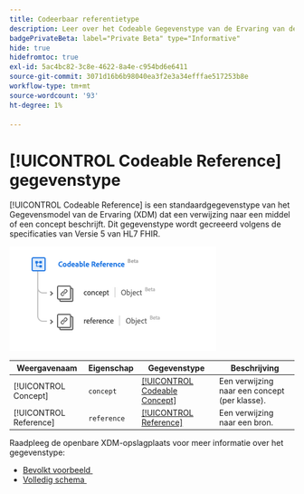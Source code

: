 ```yaml
---
title: Codeerbaar referentietype
description: Leer over het Codeable Gegevenstype van de Ervaring van de Referentie van het Model (XDM).
badgePrivateBeta: label="Private Beta" type="Informative"
hide: true
hidefromtoc: true
exl-id: 5ac4bc82-3c8e-4622-8a4e-c954bd6e6411
source-git-commit: 3071d16b6b98040ea3f2e3a34efffae517253b8e
workflow-type: tm+mt
source-wordcount: '93'
ht-degree: 1%

---
```


# [!UICONTROL Codeable Reference] gegevenstype

[!UICONTROL Codeable Reference] is een standaardgegevenstype van het Gegevensmodel van de Ervaring (XDM) dat een verwijzing naar een middel of een concept beschrijft. Dit gegevenstype wordt gecreeerd volgens de specificaties van Versie 5 van HL7 FHIR.

![&#x200B; Codeable het gegevenstype van de Verwijzing structuur &#x200B;](../../../images/healthcare/data-types/codeable-reference.png)

| Weergavenaam | Eigenschap | Gegevenstype | Beschrijving |
| --- | --- | --- | --- |
| [!UICONTROL Concept] | `concept` | [[!UICONTROL Codeable Concept]](../data-types/codeable-concept.md) | Een verwijzing naar een concept (per klasse). |
| [!UICONTROL Reference] | `reference` | [[!UICONTROL Reference]](../data-types/reference.md) | Een verwijzing naar een bron. |

Raadpleeg de openbare XDM-opslagplaats voor meer informatie over het gegevenstype:

* [&#x200B; Bevolkt voorbeeld &#x200B;](https://github.com/adobe/xdm/blob/master/extensions/industry/healthcare/fhir/datatypes/codeablereference.example.1.json)
* [&#x200B; Volledig schema &#x200B;](https://github.com/adobe/xdm/blob/master/extensions/industry/healthcare/fhir/datatypes/codeablereference.schema.json)
